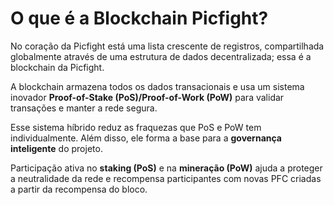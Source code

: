 # O que é a Blockchain Picfight?

No coração da Picfight está uma lista crescente de registros, compartilhada globalmente através de uma estrutura de dados decentralizada; essa é a blockchain da Picfight.

A blockchain armazena todos os dados transacionais e usa um sistema inovador **Proof-of-Stake (PoS)/Proof-of-Work (PoW)** para validar transações e manter a rede segura.

Esse sistema híbrido reduz as fraquezas que PoS e PoW tem individualmente. Além disso, ele forma a base para a **governança inteligente** do projeto.

Participação ativa no **staking (PoS)** e na **mineração (PoW)** ajuda a proteger a neutralidade da rede e recompensa participantes com novas PFC criadas a partir da recompensa do bloco.
